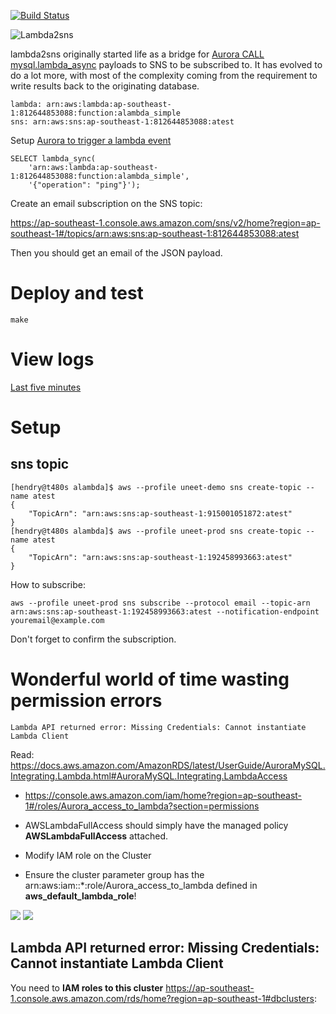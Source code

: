 [![Build Status](https://travis-ci.org/unee-t/lambda2sns.svg?branch=master)](https://travis-ci.org/unee-t/lambda2sns)

<img src="https://media.dev.unee-t.com/2019-08-02/lambda2sns.png" alt="Lambda2sns">

lambda2sns originally started life as a bridge for [Aurora CALL
mysql.lambda_async](https://docs.aws.amazon.com/AmazonRDS/latest/AuroraUserGuide/AuroraMySQL.Integrating.Lambda.html)
payloads to SNS to be subscribed to. It has evolved to do a lot more, with most
of the complexity coming from the requirement to write results back to the
originating database.

	lambda: arn:aws:lambda:ap-southeast-1:812644853088:function:alambda_simple
	sns: arn:aws:sns:ap-southeast-1:812644853088:atest

Setup [Aurora to trigger a lambda event](https://docs.aws.amazon.com/AmazonRDS/latest/UserGuide/AuroraMySQL.Integrating.Lambda.html)

	SELECT lambda_sync(
		'arn:aws:lambda:ap-southeast-1:812644853088:function:alambda_simple',
		'{"operation": "ping"}');

Create an email subscription on the SNS topic:

https://ap-southeast-1.console.aws.amazon.com/sns/v2/home?region=ap-southeast-1#/topics/arn:aws:sns:ap-southeast-1:812644853088:atest

Then you should get an email of the JSON payload.

# Deploy and test

	make

# View logs

[Last five minutes](https://ap-southeast-1.console.aws.amazon.com/cloudwatch/home?region=ap-southeast-1#logEventViewer:group=/aws/lambda/alambda_simple;start=PT5M)

# Setup

## sns topic

	[hendry@t480s alambda]$ aws --profile uneet-demo sns create-topic --name atest
	{
		"TopicArn": "arn:aws:sns:ap-southeast-1:915001051872:atest"
	}
	[hendry@t480s alambda]$ aws --profile uneet-prod sns create-topic --name atest
	{
		"TopicArn": "arn:aws:sns:ap-southeast-1:192458993663:atest"
	}

How to subscribe:

	aws --profile uneet-prod sns subscribe --protocol email --topic-arn arn:aws:sns:ap-southeast-1:192458993663:atest --notification-endpoint youremail@example.com

Don't forget to confirm the subscription.

# Wonderful world of time wasting permission errors

	Lambda API returned error: Missing Credentials: Cannot instantiate Lambda Client

Read: https://docs.aws.amazon.com/AmazonRDS/latest/UserGuide/AuroraMySQL.Integrating.Lambda.html#AuroraMySQL.Integrating.LambdaAccess

* https://console.aws.amazon.com/iam/home?region=ap-southeast-1#/roles/Aurora_access_to_lambda?section=permissions

* AWSLambdaFullAccess should simply have the managed policy **AWSLambdaFullAccess** attached.
* Modify IAM role on the Cluster
* Ensure the cluster parameter group has the arn:aws:iam::\*:role/Aurora_access_to_lambda defined in **aws_default_lambda_role**!

<img src=https://s.natalian.org/2018-05-11/lambda-aurora.png>
<img src=https://s.natalian.org/2018-05-11/1526021466_2558x1406.png>

## Lambda API returned error: Missing Credentials: Cannot instantiate Lambda Client

You need to **IAM roles to this cluster** https://ap-southeast-1.console.aws.amazon.com/rds/home?region=ap-southeast-1#dbclusters:
